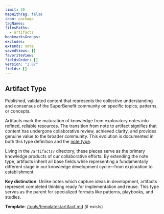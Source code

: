 ```yaml
---
limit: 20
mapWithTag: false
icon: package
tagNames: 
filesPaths:
  - artifacts
bookmarksGroups: 
excludes: 
extends: note
savedViews: []
favoriteView: 
fieldsOrder: []
version: "2.87"
fields: []
---
```

## Artifact Type

Published, validated content that represents the collective understanding and consensus of the SuperBenefit community on specific topics, patterns, or concepts.

Artifacts mark the maturation of knowledge from exploratory notes into refined, reliable resources. The transition from note to artifact signifies that content has undergone collaborative review, achieved clarity, and provides genuine value to the broader community. This evolution is documented in both this type definition and the [note type](/tools/types/note.md).

Living in the `/artifacts/` directory, these pieces serve as the primary knowledge products of our collaborative efforts. By extending the note type, artifacts inherit all base fields while representing a fundamentally different stage in our knowledge development cycle—from exploration to establishment.

**Key distinction**: Unlike notes which capture ideas in development, artifacts represent completed thinking ready for implementation and reuse. This type serves as the parent for specialized formats like patterns, playbooks, and studies.

**Template**: [/tools/templates/artifact.md](/tools/templates/artifact.md) (if exists)